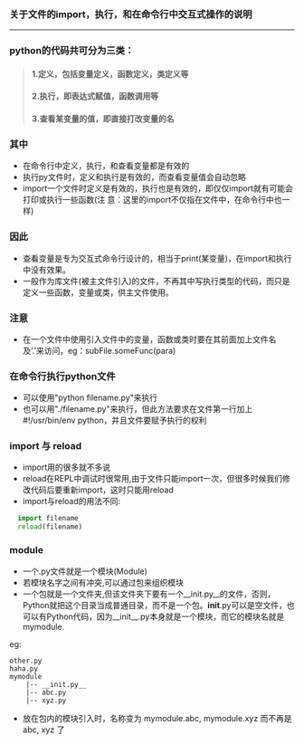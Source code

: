 ### 关于文件的import，执行，和在命令行中交互式操作的说明

----
### python的代码共可分为三类：

> #### 1.定义，包括变量定义，函数定义，类定义等
> #### 2.执行，即表达式赋值，函数调用等
> #### 3.查看某变量的值，即直接打改变量的名

### 其中

* 在命令行中定义，执行，和查看变量都是有效的
* 执行py文件时，定义和执行是有效的，而查看变量值会自动忽略
* import一个文件时定义是有效的，执行也是有效的，即仅仅import就有可能会打印或执行一些函数(注 意：这里的import不仅指在文件中，在命令行中也一样)

### 因此
* 查看变量是专为交互式命令行设计的，相当于print(某变量)，在import和执行中没有效果。
* 一般作为库文件(被主文件引入)的文件，不再其中写执行类型的代码，而只是定义一些函数，变量或类，供主文件使用。

### 注意
* 在一个文件中使用引入文件中的变量，函数或类时要在其前面加上文件名及‘.’来访问，eg：subFile.someFunc(para)

### 在命令行执行python文件
* 可以使用"python filename.py"来执行
* 也可以用"./filename.py"来执行，但此方法要求在文件第一行加上#!/usr/bin/env python，并且文件要赋予执行的权利

### import 与 reload
* import用的很多就不多说
* reload在REPL中调试时很常用,由于文件只能import一次，但很多时候我们修改代码后要重新import，这时只能用reload
* import与reload的用法不同:
``` python
  import filename
  reload(filename)
```


### module
* 一个.py文件就是一个模块(Module)
* 若模块名字之间有冲突,可以通过包来组织模块
* 一个包就是一个文件夹,但该文件夹下要有一个__init.py__的文件，否则，Python就把这个目录当成普通目录，而不是一个包。__init__.py可以是空文件，也可以有Python代码，因为__init__.py本身就是一个模块，而它的模块名就是mymodule.

eg:

``` 
other.py
haha.py
mymodule
	|--	__init.py__
	|--	abc.py
	|--	xyz.py
```
* 放在包内的模块引入时，名称变为 mymodule.abc, mymodule.xyz 而不再是 abc, xyz 了


